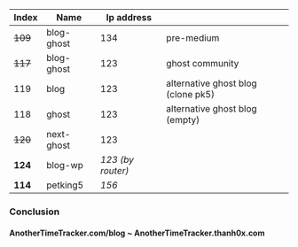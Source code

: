 
| Index   | Name       | Ip address        |                                    |
| ------- | ---------- | ----------------- | ---------------------------------- |
| ~~109~~ | blog-ghost | 134               | pre-medium                         |
| ~~117~~ | blog-ghost | 123               | ghost community                    |
| 119     | blog       | 123               | alternative ghost blog (clone pk5) |
| 118     | ghost      | 123               | alternative ghost blog (empty)     |
| ~~120~~ | next-ghost | 123               |                                    |
| **124** | blog-wp    | *123 (by router)* |                                    |
| **114** | petking5   | *156*             |                                    |
### Conclusion
#### **AnotherTimeTracker.com/blog** ~ **AnotherTimeTracker.thanh0x.com**
> 